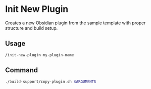 # Init New Plugin

Creates a new Obsidian plugin from the sample template with proper structure and build setup.

## Usage
```
/init-new-plugin my-plugin-name
```
## Command
```bash
./build-support/copy-plugin.sh $ARGUMENTS
```